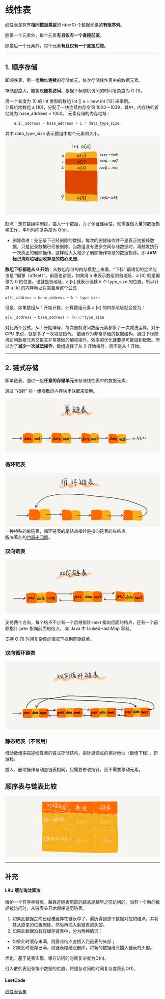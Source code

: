 # 线性表
线性表是具有**相同数据类型**的 n(n≥0) 个数据元素的**有限序列**。   

除第一个元素外，每个元素**有且仅有一个直接前驱**。     

除最后一个元素外，每个元素**有且仅有一个直接后继**。    

---

## 1. 顺序存储

即顺序表，用一组**地址连续**的存储单元，依次存储线性表中的数据元素。

存储密度大，能实现**随机访问**。根据下标随机访问的时间复杂度为 O (1)。  

用一个长度为 10 的 int 类型的数组 int [] a = new int [10] 来举例。  
计算机给数组 a [10]，分配了一块连续内存空间 1000～1039，其中，内存块的首地址为 base_address = 1000。 
元素存储的内存地址：

```C++
    a[i]_address = base_address + i * data_type_size
```

  其中 data_type_size 表示数组中每个元素的大小。
    ![数组](../图示/数组.jpg)

缺点：想在数组中删除、插入一个数据，为了保证连续性，就需要做大量的数据搬移工作，平均时间复杂度为 O(n)。

- 删除改进：先记录下已经删除的数据，每次的删除操作并不是真正地搬移数据，只是记录数据已经被删除。当数组没有更多空间存储数据时，再触发执行一次真正的删除操作，这样就大大减少了删除操作导致的数据搬移。即 **JVM 标记清除垃圾回收算法的核心思想**。

**数组下标都是从 0 开始**：从数组存储的内存模型上来看，“下标” 最确切的定义应该是 “偏移（offset）”。前面也讲到，如果用 a 来表示数组的首地址，a [0] 就是偏移为 0 的位置，也就是首地址，a [k] 就表示偏移 k 个 type_size 的位置，所以计算 a [k] 的内存地址只需要用这个公式

```C++
a[k]_address = base_address + k * type_size
```

但是，如果数组从 1 开始计数，计算数组元素 a [k] 的内存地址就会变为：

```C++
a[k]_address = base_address + (k-1)*type_size
```

对比两个公式，从 1 开始编号，每次随机访问数组元素都多了一次减法运算，对于 CPU 来说，就是多了一次减法指令。 数组作为非常基础的数据结构，通过下标随机访问数组元素又是其非常基础的编程操作，效率的优化就要尽可能做到极致。所以为了**减少一次减法操作**，数组选择了从 0 开始编号，而不是从 1 开始。

---

## 2. 链式存储

即单链表。通过一组**任意的存储单元**来存储线性表中的数据元素。

通过 “指针” 将一组零散的内存块串联起来使用。

![单链表](../图示/单链表.jpg)

### 循环链表

![循环链表](../图示/循环链表.jpg)
一种特殊的单链表，循环链表的尾结点指针是指向链表的头结点。  
解决著名的[约瑟夫问题](https://zh.wikipedia.org/wiki/%E7%BA%A6%E7%91%9F%E5%A4%AB%E6%96%AF%E9%97%AE%E9%A2%98)。

### 双向链表

![双向链表](../图示/双向链表.jpg)

支持两个方向，每个结点不止有一个后继指针 next 指向后面的结点，还有一个前驱指针 prev 指向前面的结点。  如 Java 中 LinkedHashMap 容器。

支持 O (1) 时间复杂度的情况下找到前驱结点。

### 双向循环链表

![双向循环链表](../图示/双向循环链表.jpg)

### 静态链表（不常用）

借助数组来描述线性表的链式存储结构，指针是结点的相对地址（数组下标），即游标。

插入、删除操作与动态链表相同，只需要修改指针，而不需要移动元素。

## 顺序表与链表比较

![数组VS链表](../图示/数组VS链表.jpg)

---

## 补充

#### LRU 缓存淘汰算法

维护一个有序单链表，越靠近链表尾部的结点是越早之前访问的。当有一个新的数据被访问时，从链表头开始顺序遍历链表。

1. 如果此数据之前已经被缓存在链表中了，遍历得到这个数据对应的结点，并将其从原来的位置删除，然后再插入到链表的头部。
2.  如果此数据没有在缓存链表中，分为两种情况：
   - 如果此时缓存未满，则将此结点直插入到链表的头部；
   - 如果此时缓存已满，则链表尾结点删除，将新的数据结点插入链表的头部。

优化：基于链表实现，缓存访问的时间复杂度为O(n)。

引入散列表记录每个数据的位置，将缓存访问的时间复杂度降到O(1)。

#### LeetCode

[线性表合集](https://leetcode.com/list/xnxaqr41)

